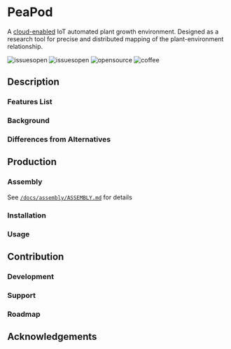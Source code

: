 # PeaPod

A [cloud-enabled](https://github.com/openformtech/cloudponics-app/) IoT automated plant growth environment. Designed as a research tool for precise and distributed mapping of the plant-environment relationship.

<!-- TODO: Build statuses? etc. -->

![issuesopen](https://img.shields.io/github/issues/utagritech/peapod) ![issuesopen](https://img.shields.io/github/issues-closed/utagritech/peapod) ![opensource](https://img.shields.io/badge/open-source-red) ![coffee](https://img.shields.io/badge/powered%20by-coffee-brown)

## Description 



<!-- include some visuals, i.e. a 3D GIF of the CAD, maybe a flowchart/diagram -->

### Features List

### Background

### Differences from Alternatives

## Production

### Assembly

See [`/docs/assembly/ASSEMBLY.md`](/docs/assembly/ASSEMBLY.md) for details

### Installation

### Usage

<!-- w/ examples, i.e. GIF of expected output, inline code -->

## Contribution

<!-- maybe add guidelines and adapt to a `CONTRIBUTING.md` -->

### Development
<!-- dependencies, environment, language -->

### Support
<!-- issues page, discussion board/Discord? -->

### Roadmap
<!-- adapted from milestones/project boards -->

## Acknowledgements
<!-- authors, UTAG -->